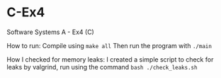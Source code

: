 # C-Ex4
Software Systems A - Ex4 (C)

How to run:
Compile using `make all`
Then run the program with `./main`

How I checked for memory leaks:
I created a simple script to check for leaks by valgrind, run using the command `bash ./check_leaks.sh`
